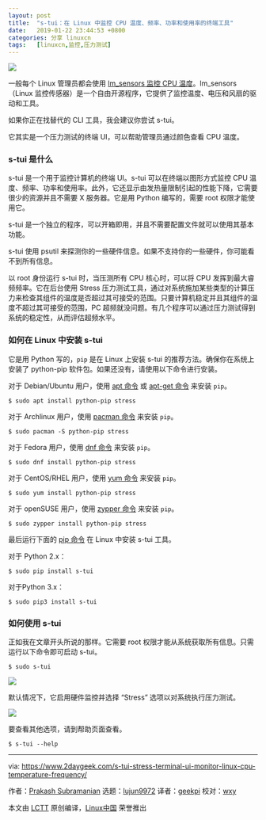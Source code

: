 ```yaml
---
layout: post
title:	"s-tui：在 Linux 中监控 CPU 温度、频率、功率和使用率的终端工具"
date:	2019-01-22 23:44:53 +0800 
categories:	分享 linuxcn 
tags:	[linuxcn,监控,压力测试]
---
```



![](/Asserts/Images//attachment/album/201901/22/234445t2ozz2p3lp393l7i.jpg)


一般每个 Linux 管理员都会使用 [lm\_sensors 监控 CPU 温度](https://www.2daygeek.com/view-check-cpu-hard-disk-temperature-linux/)。lm\_sensors （Linux 监控传感器）是一个自由开源程序，它提供了监控温度、电压和风扇的驱动和工具。


如果你正在找替代的 CLI 工具，我会建议你尝试 s-tui。


它其实是一个压力测试的终端 UI，可以帮助管理员通过颜色查看 CPU 温度。


### s-tui 是什么


s-tui 是一个用于监控计算机的终端 UI。s-tui 可以在终端以图形方式监控 CPU 温度、频率、功率和使用率。此外，它还显示由发热量限制引起的性能下降，它需要很少的资源并且不需要 X 服务器。它是用 Python 编写的，需要 root 权限才能使用它。


s-tui 是一个独立的程序，可以开箱即用，并且不需要配置文件就可以使用其基本功能。


s-tui 使用 psutil 来探测你的一些硬件信息。如果不支持你的一些硬件，你可能看不到所有信息。


以 root 身份运行 s-tui 时，当压测所有 CPU 核心时，可以将 CPU 发挥到最大睿频频率。它在后台使用 Stress 压力测试工具，通过对系统施加某些类型的计算压力来检查其组件的温度是否超过其可接受的范围。只要计算机稳定并且其组件的温度不超过其可接受的范围，PC 超频就没问题。有几个程序可以通过压力测试得到系统的稳定性，从而评估超频水平。


### 如何在 Linux 中安装 s-tui


它是用 Python 写的，`pip` 是在 Linux 上安装 s-tui 的推荐方法。确保你在系统上安装了 python-pip 软件包。如果还没有，请使用以下命令进行安装。


对于 Debian/Ubuntu 用户，使用 [apt 命令](https://www.2daygeek.com/apt-command-examples-manage-packages-debian-ubuntu-systems/) 或 [apt-get 命令](https://www.2daygeek.com/apt-get-apt-cache-command-examples-manage-packages-debian-ubuntu-systems/) 来安装 `pip`。



```
$ sudo apt install python-pip stress
```

对于 Archlinux 用户，使用 [pacman 命令](https://www.2daygeek.com/pacman-command-examples-manage-packages-arch-linux-system/) 来安装 `pip`。



```
$ sudo pacman -S python-pip stress
```

对于 Fedora 用户，使用 [dnf 命令](https://www.2daygeek.com/dnf-command-examples-manage-packages-fedora-system/) 来安装 `pip`。



```
$ sudo dnf install python-pip stress
```

对于 CentOS/RHEL 用户，使用 [yum 命令](https://www.2daygeek.com/dnf-command-examples-manage-packages-fedora-system/) 来安装 `pip`。



```
$ sudo yum install python-pip stress
```

对于 openSUSE 用户，使用 [zypper 命令](https://www.2daygeek.com/dnf-command-examples-manage-packages-fedora-system/) 来安装 `pip`。



```
$ sudo zypper install python-pip stress
```

最后运行下面的 [pip 命令](https://www.2daygeek.com/install-pip-manage-python-packages-linux/) 在 Linux 中安装 s-tui 工具。


对于 Python 2.x：



```
$ sudo pip install s-tui
```

对于Python 3.x：



```
$ sudo pip3 install s-tui
```

### 如何使用 s-tui


正如我在文章开头所说的那样。它需要 root 权限才能从系统获取所有信息。只需运行以下命令即可启动 s-tui。



```
$ sudo s-tui
```

![](/Asserts/Images//attachment/album/201901/22/234458ae1aa2dxhtz1hf61.jpg)


默认情况下，它启用硬件监控并选择 “Stress” 选项以对系统执行压力测试。


![](/Asserts/Images//attachment/album/201901/22/234502yxo9sxhsx2siow3t.jpg)


要查看其他选项，请到帮助页面查看。



```
$ s-tui --help
```



---


via: <https://www.2daygeek.com/s-tui-stress-terminal-ui-monitor-linux-cpu-temperature-frequency/>


作者：[Prakash Subramanian](https://www.2daygeek.com/author/prakash/) 选题：[lujun9972](https://github.com/lujun9972) 译者：[geekpi](https://github.com/geekpi) 校对：[wxy](https://github.com/wxy)


本文由 [LCTT](https://github.com/LCTT/TranslateProject) 原创编译，[Linux中国](https://linux.cn/) 荣誉推出
